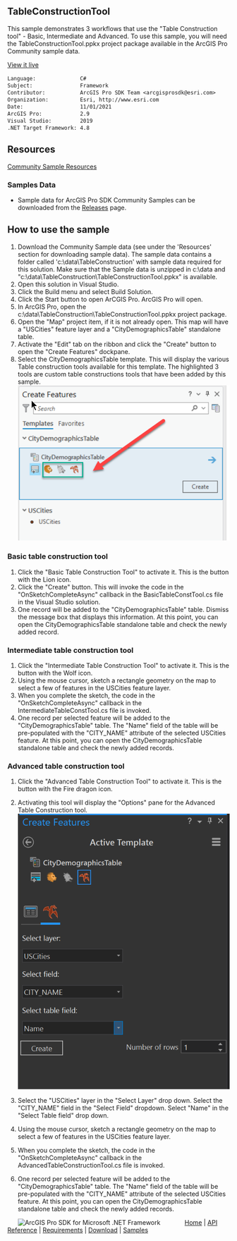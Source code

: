 ## TableConstructionTool

<!-- TODO: Write a brief abstract explaining this sample -->
This sample demonstrates 3 workflows that use the "Table Construction tool" - Basic, Intermediate and Advanced. To use this sample, you will need the TableConstructionTool.ppkx project package available in the ArcGIS Pro Community sample data.  
  


<a href="http://pro.arcgis.com/en/pro-app/sdk/" target="_blank">View it live</a>

<!-- TODO: Fill this section below with metadata about this sample-->
```
Language:              C#
Subject:               Framework
Contributor:           ArcGIS Pro SDK Team <arcgisprosdk@esri.com>
Organization:          Esri, http://www.esri.com
Date:                  11/01/2021
ArcGIS Pro:            2.9
Visual Studio:         2019
.NET Target Framework: 4.8
```

## Resources

[Community Sample Resources](https://github.com/Esri/arcgis-pro-sdk-community-samples#resources)

### Samples Data

* Sample data for ArcGIS Pro SDK Community Samples can be downloaded from the [Releases](https://github.com/Esri/arcgis-pro-sdk-community-samples/releases) page.  

## How to use the sample
<!-- TODO: Explain how this sample can be used. To use images in this section, create the image file in your sample project's screenshots folder. Use relative url to link to this image using this syntax: ![My sample Image](FacePage/SampleImage.png) -->
1. Download the Community Sample data (see under the 'Resources' section for downloading sample data).  The sample data contains a folder called 'c:\data\TableConstruction' with sample data required for this solution.  Make sure that the Sample data is unzipped in c:\data and "c:\data\TableConstruction\TableConstructionTool.ppkx" is available.  
1. Open this solution in Visual Studio.    
1. Click the Build menu and select Build Solution.  
1. Click the Start button to open ArCGIS Pro.  ArcGIS Pro will open.  
1. In ArcGIS Pro, open the c:\data\TableConstruction\TableConstructionTool.ppkx project package.  
1. Open the "Map" project item, if it is not already open.  This map will have a "USCities" feature layer and a "CityDemographicsTable" standalone table.  
1. Activate the "Edit" tab on the ribbon and click the "Create" button to open the "Create Features" dockpane.  
1. Select the CityDemographicsTable template. This will display the various Table construction tools available for this template. The highlighted 3 tools are custom table constructions tools that have been added by this sample.  
![UI](screenshots/TableConstructionTools.png)  
### Basic table construction tool  
  
1. Click the "Basic Table Construction Tool" to activate it.  This is the button with the Lion icon.   
1. Click the "Create" button. This will invoke the code in the "OnSketchCompleteAsync" callback in the BasicTableConstTool.cs file in the Visual Studio solution.  
1. One record will be added to the "CityDemographicsTable" table. Dismiss the message box that displays this information. At this point, you can open the CityDemographicsTable standalone table and check the newly added record.  
### Intermediate table construction tool  
  
1. Click the "Intermediate Table Construction Tool" to activate it.  This is the button with the Wolf icon.   
1. Using the mouse cursor, sketch a rectangle geometry on the map to select a few of features in the USCities feature layer.  
1. When you complete the sketch, the code in the "OnSketchCompleteAsync" callback in the IntermediateTableConstTool.cs file is invoked.  
1. One record per selected feature will be added to the "CityDemographicsTable" table. The "Name" field of the table will be pre-populated with the "CITY_NAME" attribute of the selected USCities feature. At this point, you can open the CityDemographicsTable standalone table and check the newly added records.  
### Advanced table construction tool  
  
1. Click the "Advanced Table Construction Tool" to activate it.  This is the button with the Fire dragon icon.   
1. Activating this tool will display the "Options" pane for the Advanced Table Construction tool.  
![UI](screenshots/Options.png)  
  
1. Select the "USCities" layer in the "Select Layer" drop down. Select the "CITY_NAME" field in the "Select Field" dropdown.  Select "Name" in the "Select Table field" drop down.  
1. Using the mouse cursor, sketch a rectangle geometry on the map to select a few of features in the USCities feature layer.  
1. When you complete the sketch, the code in the "OnSketchCompleteAsync" callback in the AdvancedTableConstructionTool.cs file is invoked.  
1. One record per selected feature will be added to the "CityDemographicsTable" table. The "Name" field of the table will be pre-populated with the "CITY_NAME" attribute of the selected USCities feature. At this point, you can open the CityDemographicsTable standalone table and check the newly added records.  
  


<!-- End -->

&nbsp;&nbsp;&nbsp;&nbsp;&nbsp;&nbsp;<img src="https://esri.github.io/arcgis-pro-sdk/images/ArcGISPro.png"  alt="ArcGIS Pro SDK for Microsoft .NET Framework" height = "20" width = "20" align="top"  >
&nbsp;&nbsp;&nbsp;&nbsp;&nbsp;&nbsp;&nbsp;&nbsp;&nbsp;&nbsp;&nbsp;&nbsp;
[Home](https://github.com/Esri/arcgis-pro-sdk/wiki) | <a href="https://pro.arcgis.com/en/pro-app/latest/sdk/api-reference" target="_blank">API Reference</a> | [Requirements](https://github.com/Esri/arcgis-pro-sdk/wiki#requirements) | [Download](https://github.com/Esri/arcgis-pro-sdk/wiki#installing-arcgis-pro-sdk-for-net) | <a href="https://github.com/esri/arcgis-pro-sdk-community-samples" target="_blank">Samples</a>
